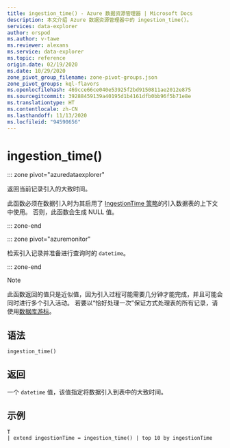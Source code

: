 ```yaml
---
title: ingestion_time() - Azure 数据资源管理器 | Microsoft Docs
description: 本文介绍 Azure 数据资源管理器中的 ingestion_time()。
services: data-explorer
author: orspod
ms.author: v-tawe
ms.reviewer: alexans
ms.service: data-explorer
ms.topic: reference
origin.date: 02/19/2020
ms.date: 10/29/2020
zone_pivot_group_filename: zone-pivot-groups.json
zone_pivot_groups: kql-flavors
ms.openlocfilehash: 469cce66ce040e53925f2bd9150811ae2012e875
ms.sourcegitcommit: 39288459139a40195d1b4161dfb0bb96f5b71e8e
ms.translationtype: HT
ms.contentlocale: zh-CN
ms.lasthandoff: 11/13/2020
ms.locfileid: "94590656"
---
```

# <a name="ingestion_time"></a>ingestion_time()

::: zone pivot="azuredataexplorer"

返回当前记录引入的大致时间。

此函数必须在数据引入时为其启用了 [IngestionTime 策略](../management/ingestiontimepolicy.md)的引入数据表的上下文中使用。 否则，此函数会生成 NULL 值。

::: zone-end

::: zone pivot="azuremonitor"

检索引入记录并准备进行查询时的 `datetime`。

::: zone-end

> [!NOTE]
> 此函数返回的值只是近似值，因为引入过程可能需要几分钟才能完成，并且可能会同时进行多个引入活动。 若要以“恰好处理一次”保证方式处理表的所有记录，请使用[数据库游标](../management/databasecursor.md)。

## <a name="syntax"></a>语法

`ingestion_time()`

## <a name="returns"></a>返回

一个 `datetime` 值，该值指定将数据引入到表中的大致时间。

## <a name="example"></a>示例

```kusto
T
| extend ingestionTime = ingestion_time() | top 10 by ingestionTime
```
